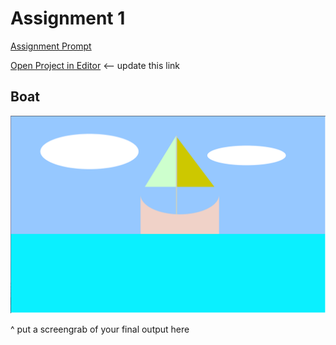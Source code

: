 # Assignment 1

[Assignment Prompt](prompt.md)

[Open Project in Editor](http://pucd2035-e-f15.github.io/class_notes/p5_lab.html?https://raw.githubusercontent.com/natdew/assignment_1/master/sketch.js) <-- update this link

## Boat

![Output](output.png)

^ put a screengrab of your final output here
